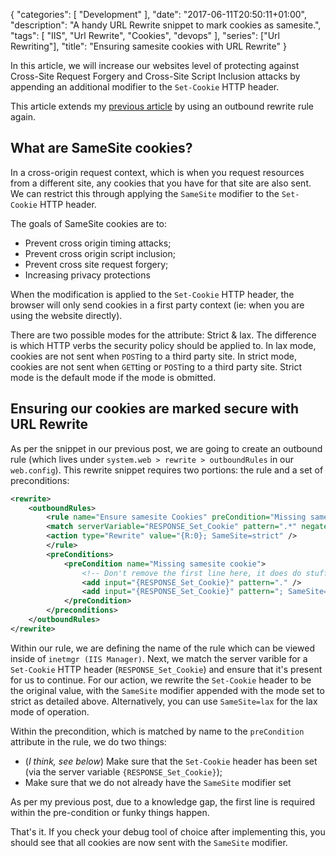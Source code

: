 {
   "categories": [ "Development" ],
   "date": "2017-06-11T20:50:11+01:00",
   "description": "A handy URL Rewrite snippet to mark cookies as samesite.",
   "tags": [ "IIS", "Url Rewrite", "Cookies", "devops" ],
   "series": ["Url Rewriting"],
   "title": "Ensuring samesite cookies with URL Rewrite"
}

In this article, we will increase our websites level of protecting against Cross-Site Request Forgery and Cross-Site Script Inclusion attacks by appending an additional modifier to the `Set-Cookie` HTTP header.

<!--more-->

This article extends my [previous article](/article/2017/06/ensuring-secure-cookies-with-url-rewrite/) by using an outbound rewrite rule again.

## What are SameSite cookies?

In a cross-origin request context, which is when you request resources from a different site, any cookies that you have for that site are also sent. We can restrict this through applying the `SameSite` modifier to the `Set-Cookie` HTTP header.

The goals of SameSite cookies are to:

- Prevent cross origin timing attacks;
- Prevent cross origin script inclusion;
- Prevent cross site request forgery;
- Increasing privacy protections

When the modification is applied to the `Set-Cookie` HTTP header, the browser will only send cookies in a first party context (ie: when you are using the website directly).

There are two possible modes for the attribute: Strict & lax. The difference is which HTTP verbs the security policy should be applied to. In lax mode, cookies are not sent when `POST`ing to a third party site. In strict mode, cookies are not sent when `GET`ting or `POST`ing to a third party site. Strict mode is the default mode if the mode is obmitted.

## Ensuring our cookies are marked secure with URL Rewrite

As per the snippet in our previous post, we are going to create an outbound rule (which lives under `system.web > rewrite > outboundRules` in our `web.config`). This rewrite snippet requires two portions: the rule and a set of preconditions:

```xml
<rewrite>
    <outboundRules>
        <rule name="Ensure samesite Cookies" preCondition="Missing samesite cookie">
        <match serverVariable="RESPONSE_Set_Cookie" pattern=".*" negate="false" />
        <action type="Rewrite" value="{R:0}; SameSite=strict" />
        </rule>
        <preConditions>
            <preCondition name="Missing samesite cookie">
                <!-- Don't remove the first line here, it does do stuff! -->
                <add input="{RESPONSE_Set_Cookie}" pattern="." />
                <add input="{RESPONSE_Set_Cookie}" pattern="; SameSite=strict" negate="true" />
            </preCondition>
        </preconditions>
    </outboundRules>
</rewrite>
```

Within our rule, we are defining the name of the rule which can be viewed inside of `inetmgr (IIS Manager)`. Next, we match the server varible for a `Set-Cookie` HTTP header (`RESPONSE_Set_Cookie`) and ensure that it's present for us to continue. For our action, we rewrite the `Set-Cookie` header to be the original value, with the `SameSite` modifier appended with the mode set to strict as detailed above. Alternatively, you can use `SameSite=lax` for the lax mode of operation.

Within the precondition, which is matched by name to the `preCondition` attribute in the rule, we do two things:

- (_I think, see below_) Make sure that the `Set-Cookie` header has been set (via the server variable `{RESPONSE_Set_Cookie}`);
- Make sure that we do not already have the `SameSite` modifier set

As per my previous post, due to a knowledge gap, the first line is required within the pre-condition or funky things happen.

That's it. If you check your debug tool of choice after implementing this, you should see that all cookies are now sent with the `SameSite` modifier.
